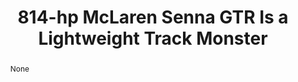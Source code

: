 ---
category: news
title: 814-hp McLaren Senna GTR Is a Lightweight Track Monster
abstract: None
publishedDateTime: 2019-03-08T15:20:43Z
sourceUrl: https://www.motortrend.com/news/mclaren-senna-gtr-power-weight/
type: article

provider:
  name: Motor Trend
  id: V_AA8DRt_global
tags:
  - Autos

images: 
  - url: assets/images/2019/3/814-hp-McLaren-Senna-GTR-Is-a-Lightweight-Track-Monster-1.jpg
    width: 1360
    height: 765
    quality: 89
    title: 814-hp McLaren Senna GTR Is a Lightweight Track Monster
    attribution: 
    focalRegion:
      x1: 675
      x2: 675
      y1: 423
      y2: 423

---